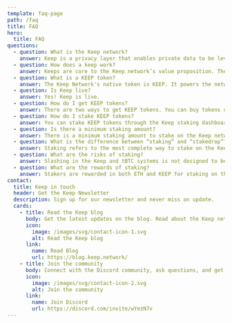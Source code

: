 ```yaml
---
template: faq-page
path: /faq
title: FAQ
hero:
  title: FAQ
questions:
  - question: What is the Keep network?
    answer: Keep is a privacy layer that enables private data to be leveraged on public blockchains without compromising the security or confidentiality. Keep is the network behind tBTC, the first secure and decentralized tokenized bitcoin on Ethereum. <a href="https://keep.network">Learn more about Keep.</a>
  - question: How does a keep work?
    answer: Keeps are core to the Keep network’s value proposition. The Keep network uses “private enclaves” known as keeps to securely encrypt and store private data. Off-chain keeps will be protected using secure multiparty computation (sMPC), generating, securing, storing, encrypting and transmitting data across many individuals.
  - question: What is a KEEP token?
    answer: The Keep Network's native token is KEEP. It powers the network and undergirds all the apps that are and will be built on it.
  - question: Is Keep live?
    answer: Yes! Keep is live.
  - question: How do I get KEEP tokens?
    answer: There are two ways to get KEEP tokens. You can buy tokens on an exchange. KEEP is available on Uniswap, Balancer, and Kraken. You can contribute to liquidity pools on Uniswap and earn KEEP as a reward.
  - question: How do I stake KEEP tokens?
    answer: You can stake KEEP tokens through the Keep staking dashboard. Stakers are able to operate a node themselves or delegate their KEEP to a staking provider. Visit the staking dashboard at <a href="https://dashboard.keep.network">dashboard.keep.network</a> to get started, or learn more about staking at <a href="https://staking.keep.network">staking.keep.network.</a>
  - question: Is there a minimum staking amount?
    answer: There is a minimum staking amount to stake on the Keep network as an independent node operator or with a staking provider. The minimum stake reduces over time on a set calendar. To learn about your options to earn KEEP even if you don’t have the minimum KEEP stake available, check out <a href="https://staking.keep.network/about-staking/staking-minimums">staking.keep.network/about-staking/staking-minimums</a>
  - question: What is the difference between “staking” and “stakedrop”?
    answer: Staking refers to the most complete way to stake on the Keep network. There are two variations of staking. You can stake with a minimum of KEEP tokens, or you can stake both the minimum KEEP and bond a desired amount of ETH in order to support the Keep network. By both staking KEEP and bonding ETH, stakers maximize their KEEP and ETH rewards. <br><br> Stakedrop just refers to any period of time during which KEEP rewards are available to stakers under a certain set of conditions.
  - question: What are the risks of staking?
    answer: Slashing in the Keep and tBTC systems is not designed to be punitive, and is rather to protect the security of the network from malicious behaviors. <br><br><a href="https://staking.keep.network/about-staking/staking-risks">Learn more at staking.keep.network/about-staking/staking-risks</a>
  - question: What are the rewards of staking?
    answer: Stakers are rewarded in both ETH and KEEP for staking on the Keep network, relative to how much KEEP they stake and ETH they bond. Rewards right now can be up to 200% APY for Keep stakers. <br><br><a href="https://staking.keep.network/about-staking/staking-economics">Learn more at staking.keep.network/about-staking/staking-economics</a>
contact:
  title: Keep in touch
  header: Get the Keep Newsletter
  description: Sign up for our newsletter and never miss an update.
  cards:
    - title: Read the Keep blog
      body: Get the latest updates on the blog. Read about the Keep network, tBTC, partnerships, and more.
      icon:
        image: /images/svg/contact-icon-1.svg
        alt: Read the Keep blog
      link:
        name: Read Blog
        url: https://blog.keep.network/
    - title: Join the community
      body: Connect with the Discord community, ask questions, and get in on the ground level for the future of DeFi.
      icon:
        image: /images/svg/contact-icon-2.svg
        alt: Join the community
      link:
        name: Join Discord
        url: https://discord.com/invite/wYezN7v
---
```

